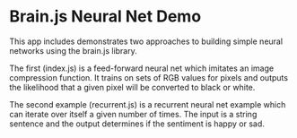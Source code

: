 # Brain.js Neural Net Demo

This app includes demonstrates two approaches to building simple neural networks using the brain.js library.

The first (index.js) is a feed-forward neural net which imitates an image compression function. It trains on sets of RGB values for pixels and outputs the likelihood that a given pixel will be converted to black or white.

The second example (recurrent.js) is a recurrent neural net example which can iterate over itself a given number of times. The input is a string sentence and the output determines if the sentiment is happy or sad.